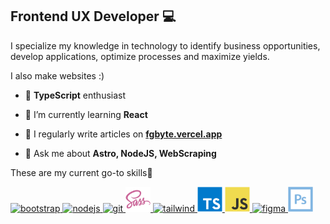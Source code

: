 <h2 align="">Frontend UX Developer 💻</h1>  

I specialize my knowledge in technology to identify business opportunities, develop applications, optimize processes and maximize yields.

I also make websites :)

  
- 📘  **TypeScript**  enthusiast

- 🌱 I’m currently learning **React**  
  
- 📝 I regularly write articles on **[fgbyte.vercel.app](https://fgbyte.vercel.app)**
  
- 💬 Ask me about **Astro, NodeJS, WebScraping**


These are my current go-to skills🧠
<p align="left">
	<a href="https://astro.build" target="_blank" rel="noreferrer"> <img src="https://astro.build/assets/press/logomark-light.svg" alt="bootstrap" width="40" height="40"> </a>
	<a href="https://nodejs.org" target="_blank" rel="noreferrer"> <img src="https://cdn.cdnlogo.com/logos/n/94/nodejs-icon.svg" alt="nodejs" width="40" height="40"/> </a>
	<a href="https://git-scm.com/" target="_blank" rel="noreferrer"> <img src="https://www.vectorlogo.zone/logos/git-scm/git-scm-icon.svg" alt="git" width="40" height="40"/> </a>
	<a href="https://sass-lang.com" target="_blank" rel="noreferrer"> <img src="https://raw.githubusercontent.com/devicons/devicon/master/icons/sass/sass-original.svg" alt="sass" width="40" height="40"/> </a>
	<a href="https://tailwindcss.com/" target="_blank" rel="noreferrer"> <img src="https://www.vectorlogo.zone/logos/tailwindcss/tailwindcss-icon.svg" alt="tailwind" width="40" height="40"/> </a>
	<a href="https://www.typescriptlang.org/" target="_blank" rel="noreferrer"> <img src="https://raw.githubusercontent.com/devicons/devicon/master/icons/typescript/typescript-original.svg" alt="typescript" width="40" height="40"/> </a>
	<a href="https://developer.mozilla.org/en-US/docs/Web/JavaScript" target="_blank" rel="noreferrer"> <img src="https://raw.githubusercontent.com/devicons/devicon/master/icons/javascript/javascript-original.svg" alt="javascript" width="40" height="40"/> </a>
	<a href="https://www.figma.com/" target="_blank" rel="noreferrer"> <img src="https://www.vectorlogo.zone/logos/figma/figma-icon.svg" alt="figma" width="40" height="40"/> </a>
	<a href="https://www.photoshop.com/en" target="_blank" rel="noreferrer"> <img src="https://raw.githubusercontent.com/devicons/devicon/master/icons/photoshop/photoshop-line.svg" alt="photoshop" width="40" height="40"/> </a>
</p>
